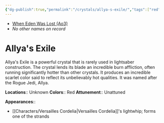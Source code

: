 ```yaml
---
{"dg-publish":true,"permalink":"/crystals/allya-s-exile/","tags":["red","unattuned","crystal"],"noteIcon":"saber1"}
---
```


- [When Eden Was Lost (Ao3)](https://archiveofourown.org/works/19334440)
- *No other names on record* 
# Allya's Exile

Allya's Exile is a powerful crystal that is rarely used in lightsaber construction. The crystal lends its blade an incredible burn affliction, often running significantly hotter than other crystals. It produces an incredible scarlet color said to reflect its unbelievably hot qualities. It was named after the Rogue Jedi, Allya. 

**Locations**::  Unknown
**Colors**::  Red
**Attunement**::  Unattuned

**Appearances**::
- [[Characters/Versailles Cordelia\|Versailles Cordelia]]'s lightwhip; forms one of the strands